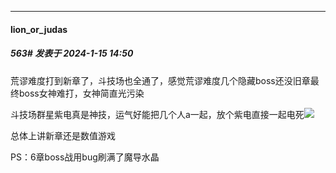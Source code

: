 
*****

####  lion_or_judas  
##### 563#       发表于 2024-1-15 14:50

荒谬难度打到新章了，斗技场也全通了，感觉荒谬难度几个隐藏boss还没旧章最终boss女神难打，女神简直光污染

斗技场群星紫电真是神技，运气好能把几个人a一起，放个紫电直接一起电死<img src="https://static.saraba1st.com/image/smiley/face2017/059.png" referrerpolicy="no-referrer">

总体上讲新章还是数值游戏

PS：6章boss战用bug刷满了魔导水晶

